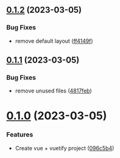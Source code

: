 ## [0.1.2](https://github.com/sebdev101/Tank-Koenig/compare/v0.1.1...v0.1.2) (2023-03-05)


### Bug Fixes

* remove default layout ([ff4149f](https://github.com/sebdev101/Tank-Koenig/commit/ff4149ff5a8df99eb340cf80ace2ff7639cfa5cb))



## [0.1.1](https://github.com/sebdev101/Tank-Koenig/compare/v0.1.0...v0.1.1) (2023-03-05)


### Bug Fixes

* remove unused files ([4817feb](https://github.com/sebdev101/Tank-Koenig/commit/4817febd88d8a87c3dcbb9eb466ab48e804154c1))



# [0.1.0](https://github.com/sebdev101/Tank-Koenig/compare/096c5b45c902d7d31b9544290b7c5d1d909871aa...v0.1.0) (2023-03-05)


### Features

* Create vue + vuetify project ([096c5b4](https://github.com/sebdev101/Tank-Koenig/commit/096c5b45c902d7d31b9544290b7c5d1d909871aa))



